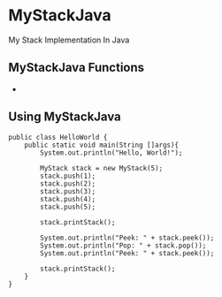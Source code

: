 # MyStackJava

My Stack Implementation In Java

## MyStackJava Functions

- 
## Using MyStackJava

```
public class HelloWorld {
    public static void main(String []args){
        System.out.println("Hello, World!");

        MyStack stack = new MyStack(5);
        stack.push(1);
        stack.push(2);
        stack.push(3);
        stack.push(4);
        stack.push(5);

        stack.printStack();

        System.out.println("Peek: " + stack.peek());
        System.out.println("Pop: " + stack.pop());
        System.out.println("Peek: " + stack.peek());

        stack.printStack();
    }
}
```
